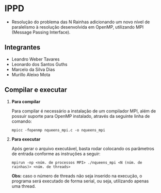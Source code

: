 # IPPD

- Resolução do problema das N Rainhas adicionando um novo nível de paralelismo à resolução desenvolvida em OpenMP, utilizando MPI (Message Passing Interface).

## Integrantes

- Leandro Weber Tavares
- Leonardo dos Santos Guths
- Marcelo da Silva Dias
- Murillo Aleixo Mota

## Compilar e executar

1.  **Para compilar**

    Para compilar é necessário a instalação de um compilador MPI, além de possuir suporte para OpenMP instalado, através da seguinte linha de comando:

    ```console
    mpicc -fopenmp nqueens_mpi.c -o nqueens_mpi
    ```

2.  **Para executar**

    Após gerar o arquivo executável, basta rodar colocando os parâmetros de entrada conforme as instruções a seguir:

    ```console
    mpirun -np <núm. de processos MPI> ./nqueens_mpi <N (núm. de rainhas)> <núm. de threads>
    ```

    **Obs:** caso o número de threads não seja inserido na execução, o programa será executado de forma serial, ou seja, utilizando apenas uma thread.

